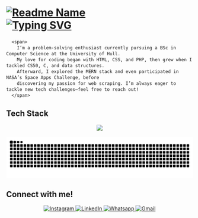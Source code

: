 <h1>
  <!-- Typing effect -->
  <a href="https://git.io/typing-svg">
    <img 
      src="https://readme-typing-svg.demolab.com?font=roboto&weight=600&size=30&duration=4000&pause=200&color=FF0000&multiline=true&width=435&height=100&lines=%24+whoami;Roshaan+Ali+Mehar" 
      alt="Readme Name" 
    />
    <br>
    <img src="https://readme-typing-svg.demolab.com?font=roboto&weight=600&pause=200&color=ff0000&lines=Web+Scraper;Frontend+Developer;Backend+Developer;Problem+Solver;book+reader;chess+player;" alt="Typing SVG" />
  </a>
</h1>

<!-- Table layout without borders -->

      <span>
        I’m a problem-solving enthusiast currently pursuing a BSc in Computer Science at the University of Hull.                                                  
        My love for coding began with HTML, CSS, and PHP, then grew when I tackled CS50, C, and data structures.                                          
        Afterward, I explored the MERN stack and even participated in NASA’s Space Apps Challenge, before                                                
        discovering my passion for web scraping. I’m always eager to tackle new tech challenges—feel free to reach out!
      </span>
    
  

<!-- Skill Icons -->
<h2 align:left >Tech Stack</h2>
  <p align="center">
    <a href="https://skillicons.dev">
    <img src="https://skillicons.dev/icons?i=angular,aws,bootstrap,c,cpp,docker,express,fastapi,flutter,git,github,html,js,kali,linux,materialui,mongodb,mysql,nextjs,nodejs,npm,php,postman,py,react,sqlite,selenium,tailwind,ts,vercel" />
  </a>
  </p>

<!-- Snake Animation -->
<div align="center">
  <picture>
  <source media="(prefers-color-scheme: dark)" srcset="https://raw.githubusercontent.com/roshaanmehar/roshaanmehar/output/github-snake-dark.svg" />
  <source media="(prefers-color-scheme: light)" srcset="https://raw.githubusercontent.com/roshaanmehar/roshaanmehar/output/github-snake.svg" />
  <img alt="github-snake" src="https://raw.githubusercontent.com/roshaanmehar/roshaanmehar/output/github-snake.svg" />
</picture>
</div>

<h2>Connect with me!</h2>
<div align="center">
  <a href="https://www.instagram.com/roshaan.alii/" target="_blank">
          <img src="https://img.shields.io/badge/Instagram-%23E4405F?style=for-the-badge&logo=instagram&logoColor=white" alt="Instagram">
        </a>
        <a href="https://www.linkedin.com/in/roshaan-ali/" target="_blank">
        <img src="https://img.shields.io/badge/LinkedIn-0077B5?style=for-the-badge&logo=linkedin&logoColor=white" alt="LinkedIn">
        </a>
        <a href="https://wa.me/+4407398090615" target="_blank">
        <img src="https://img.shields.io/badge/WhatsApp-25D366?style=for-the-badge&logo=WhatsApp&logoColor=white" alt="Whatsapp">
        </a>
        <a href="mailto:roshaanalimeher@gmail.com" target="_blank">
        <img src="https://img.shields.io/badge/Gmail-D14836?style=for-the-badge&logo=gmail&logoColor=white" alt="Gmail">
        </a>
</div>
